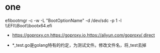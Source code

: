 # one


efibootmgr -c -w -L "BootOptionName" -d /dev/sdc -p 1 -l \\\EFI\\\Boot\\\bootx64.efi

- https://goproxy.cn,https://goproxy.io,https://aliyun.com/goproxy/,direct


- *_test.go是golang特有的约定，为测试文件。修改文件名，将_test去掉